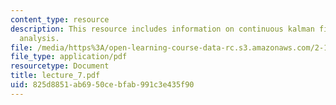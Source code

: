 ```yaml
---
content_type: resource
description: This resource includes information on continuous kalman filter, and convergence
  analysis.
file: /media/https%3A/open-learning-course-data-rc.s3.amazonaws.com/2-160-identification-estimation-and-learning-spring-2006/825d8851ab6950cebfab991c3e435f90_lecture_7.pdf
file_type: application/pdf
resourcetype: Document
title: lecture_7.pdf
uid: 825d8851-ab69-50ce-bfab-991c3e435f90
---
```

